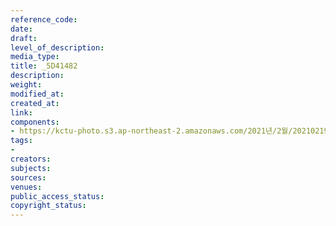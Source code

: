 ```yaml
---
reference_code: 
date: 
draft: 
level_of_description: 
media_type: 
title: _5D41482
description: 
weight: 
modified_at: 
created_at: 
link: 
components:
- https://kctu-photo.s3.ap-northeast-2.amazonaws.com/2021년/2월/20210219_백기완+선생+발인.영결식.하관/송승현/_5D41482.jpg
tags:
- 
creators: 
subjects: 
sources: 
venues: 
public_access_status: 
copyright_status: 
---
```

